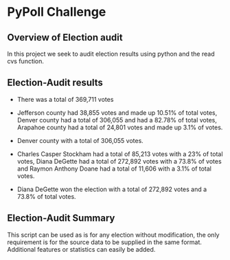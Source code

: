 # PyPoll Challenge

## Overview of Election audit
In this project we seek to audit election results using python and the read cvs
function.

## Election-Audit results
- There was a total of 369,711 votes

- Jefferson county had 38,855 votes and made up 10.51% of total votes, Denver
  county had a total of 306,055 and had a 82.78% of total votes, Arapahoe county
  had a total of 24,801 votes and made up 3.1% of votes.

- Denver county with a total of 306,055 votes.

- Charles Casper Stockham had a total of 85,213 votes with a 23% of total votes,
  Diana DeGette had a total of 272,892 votes with a 73.8% of votes and Raymon
  Anthony Doane had a total of 11,606 with a 3.1% of total votes.

- Diana DeGette won the election with a total of 272,892 votes and a 73.8% of
  total votes.

## Election-Audit Summary

This script can be used as is for any election without modification, the only
requirement is for the source data to be supplied in the same format. Additional
features or statistics can easily be added.
